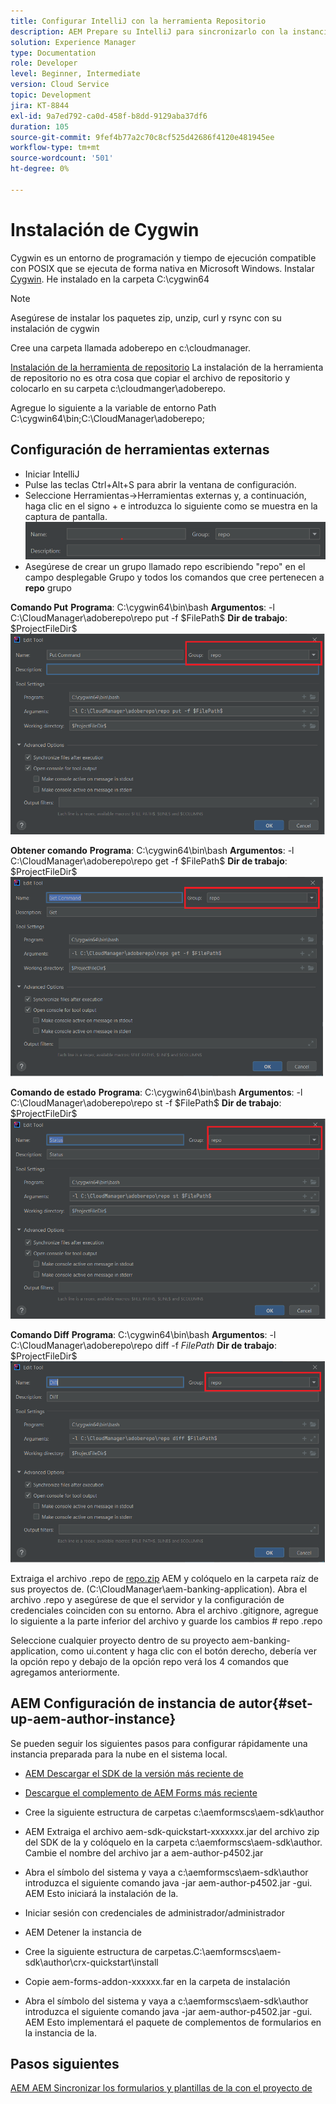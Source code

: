 ```yaml
---
title: Configurar IntelliJ con la herramienta Repositorio
description: AEM Prepare su IntelliJ para sincronizarlo con la instancia preparada para la nube de
solution: Experience Manager
type: Documentation
role: Developer
level: Beginner, Intermediate
version: Cloud Service
topic: Development
jira: KT-8844
exl-id: 9a7ed792-ca0d-458f-b8dd-9129aba37df6
duration: 105
source-git-commit: 9fef4b77a2c70c8cf525d42686f4120e481945ee
workflow-type: tm+mt
source-wordcount: '501'
ht-degree: 0%

---
```


# Instalación de Cygwin


Cygwin es un entorno de programación y tiempo de ejecución compatible con POSIX que se ejecuta de forma nativa en Microsoft Windows.
Instalar [Cygwin](https://www.cygwin.com/). He instalado en la carpeta C:\cygwin64
>[!NOTE]
> Asegúrese de instalar los paquetes zip, unzip, curl y rsync con su instalación de cygwin

Cree una carpeta llamada adoberepo en c:\cloudmanager.

[Instalación de la herramienta de repositorio](https://github.com/Adobe-Marketing-Cloud/tools/tree/master/repo) La instalación de la herramienta de repositorio no es otra cosa que copiar el archivo de repositorio y colocarlo en su carpeta c:\cloudmanger\adoberepo.

Agregue lo siguiente a la variable de entorno Path C:\cygwin64\bin;C:\CloudManager\adoberepo;

## Configuración de herramientas externas

* Iniciar IntelliJ
* Pulse las teclas Ctrl+Alt+S para abrir la ventana de configuración.
* Seleccione Herramientas->Herramientas externas y, a continuación, haga clic en el signo + e introduzca lo siguiente como se muestra en la captura de pantalla.
  ![representante](assets/repo.png)
* Asegúrese de crear un grupo llamado repo escribiendo &quot;repo&quot; en el campo desplegable Grupo y todos los comandos que cree pertenecen a **repo** grupo


**Comando Put**
**Programa**: C:\cygwin64\bin\bash
**Argumentos**: -l C:\CloudManager\adoberepo\repo put -f \$FilePath\$
**Dir de trabajo**: \$ProjectFileDir\$
![put-command](assets/put-command.png)

**Obtener comando**
**Programa**: C:\cygwin64\bin\bash
**Argumentos**: -l C:\CloudManager\adoberepo\repo get -f \$FilePath\$
**Dir de trabajo**: \$ProjectFileDir\$
![get-command](assets/get-command.png)

**Comando de estado**
**Programa**: C:\cygwin64\bin\bash
**Argumentos**: -l C:\CloudManager\adoberepo\repo st -f \$FilePath\$
**Dir de trabajo**: \$ProjectFileDir\$
![status-command](assets/status-command.png)

**Comando Diff**
**Programa**: C:\cygwin64\bin\bash
**Argumentos**: -l C:\CloudManager\adoberepo\repo diff -f $FilePath$
**Dir de trabajo**: \$ProjectFileDir\$
![diff-command](assets/diff-command.png)

Extraiga el archivo .repo de [repo.zip](assets/repo.zip) AEM y colóquelo en la carpeta raíz de sus proyectos de. (C:\CloudManager\aem-banking-application). Abra el archivo .repo y asegúrese de que el servidor y la configuración de credenciales coinciden con su entorno.
Abra el archivo .gitignore, agregue lo siguiente a la parte inferior del archivo y guarde los cambios \# repo .repo

Seleccione cualquier proyecto dentro de su proyecto aem-banking-application, como ui.content y haga clic con el botón derecho, debería ver la opción repo y debajo de la opción repo verá los 4 comandos que agregamos anteriormente.

## AEM Configuración de instancia de autor{#set-up-aem-author-instance}

Se pueden seguir los siguientes pasos para configurar rápidamente una instancia preparada para la nube en el sistema local.
* [AEM Descargar el SDK de la versión más reciente de](https://experience.adobe.com/#/downloads/content/software-distribution/es-es/aemcloud.html)

* [Descargue el complemento de AEM Forms más reciente](https://experience.adobe.com/#/downloads/content/software-distribution/es-es/aemcloud.html)

* Cree la siguiente estructura de carpetas c:\aemformscs\aem-sdk\author

* AEM Extraiga el archivo aem-sdk-quickstart-xxxxxxx.jar del archivo zip del SDK de la y colóquelo en la carpeta c:\aemformscs\aem-sdk\author. Cambie el nombre del archivo jar a aem-author-p4502.jar

* Abra el símbolo del sistema y vaya a c:\aemformscs\aem-sdk\author introduzca el siguiente comando java -jar aem-author-p4502.jar -gui. AEM Esto iniciará la instalación de la.
* Iniciar sesión con credenciales de administrador/administrador
* AEM Detener la instancia de
* Cree la siguiente estructura de carpetas.C:\aemformscs\aem-sdk\author\crx-quickstart\install
* Copie aem-forms-addon-xxxxxx.far en la carpeta de instalación
* Abra el símbolo del sistema y vaya a c:\aemformscs\aem-sdk\author introduzca el siguiente comando java -jar aem-author-p4502.jar -gui. AEM Esto implementará el paquete de complementos de formularios en la instancia de la.

## Pasos siguientes

[AEM AEM Sincronizar los formularios y plantillas de la con el proyecto de](./deploy-your-first-form.md)
